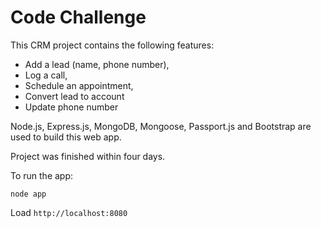 # Code Challenge 

This CRM project contains the following features:
* Add a lead (name, phone number),
* Log a call,
* Schedule an appointment,
* Convert lead to account
* Update phone number

Node.js, Express.js, MongoDB, Mongoose, Passport.js and Bootstrap are used to build this web app. 

Project was finished within four days. 

To run the app:
```
node app
```

Load `http://localhost:8080`


